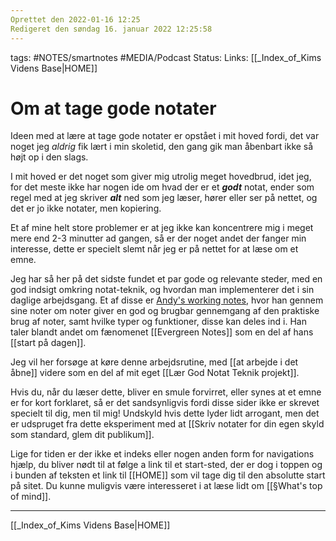 ```yaml
---
Oprettet den 2022-01-16 12:25
Redigeret den søndag 16. januar 2022 12:25:58
---
```



tags: #NOTES/smartnotes #MEDIA/Podcast 
Status: 
Links: [[_Index_of_Kims Videns Base|HOME]]


# Om at tage gode notater
Ideen med at lære at tage gode notater er opstået i mit hoved fordi, det var noget jeg _aldrig_ fik lært i min skoletid, den gang gik man åbenbart ikke så højt op i den slags. 

I mit hoved er det noget som giver mig utrolig meget hovedbrud, idet jeg, for det meste ikke har nogen ide om hvad der er et _**godt**_ notat, ender som regel med at jeg skriver _**alt**_ ned som jeg læser, hører eller ser på nettet, og det er jo ikke notater, men kopiering.

Et af mine helt store problemer er at jeg ikke kan koncentrere mig i meget mere end 2-3 minutter ad gangen, så er der noget andet der fanger min interesse, dette er specielt slemt når jeg er på nettet for at læse om et emne.

Jeg har så her på det sidste fundet et par gode og relevante steder, med en god indsigt omkring notat-teknik, og hvordan man implementerer det i sin daglige arbejdsgang. Et af disse er [Andy's working notes](https://andymatuschak.org/), hvor han gennem sine noter om noter giver en god og brugbar gennemgang af den praktiske brug af noter, samt hvilke typer og funktioner, disse kan deles ind i.
Han taler blandt andet om fænomenet [[Evergreen Notes]] som en del af hans [[start på dagen]].

Jeg vil her forsøge at køre denne arbejdsrutine, med [[at arbejde i det åbne]] videre som en del af mit eget [[Lær God Notat Teknik projekt]]. 

Hvis du, når du læser dette, bliver en smule forvirret, eller synes at et emne er for kort forklaret, så er det sandsynligvis fordi disse sider ikke er skrevet specielt til dig, men til mig! Undskyld hvis dette lyder lidt arrogant, men det er udspruget fra dette eksperiment med at [[Skriv notater for din egen skyld som standard, glem dit publikum]].

Lige for tiden er der ikke et indeks eller nogen anden form for navigations hjælp, du bliver nødt til at følge a link til et start-sted, der er dog i toppen og i bunden af teksten et link til [[HOME]] som vil tage dig til den absolutte start på sitet. Du kunne muligvis være interesseret i at læse lidt om [[§What's top of mind]].



---
[[_Index_of_Kims Videns Base|HOME]] 

